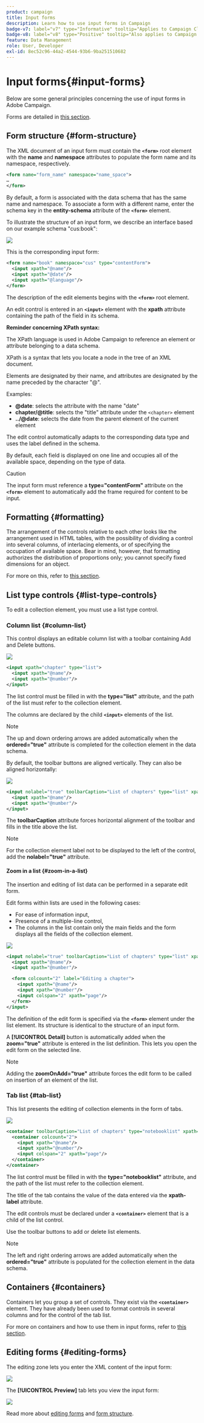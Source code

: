 ```yaml
---
product: campaign
title: Input forms
description: Learn how to use input forms in Campaign
badge-v7: label="v7" type="Informative" tooltip="Applies to Campaign Classic v7"
badge-v8: label="v8" type="Positive" tooltip="Also applies to Campaign v8"
feature: Data Management
role: User, Developer
exl-id: 8ec52c96-44a2-4544-93b6-9ba251510682
---
```

# Input forms{#input-forms}

Below are some general principles concerning the use of input forms in Adobe Campaign.

Forms are detailed in [this section](../../configuration/using/identifying-a-form.md).

## Form structure {#form-structure}

The XML document of an input form must contain the **`<form>`** root element with the **name** and **namespace** attributes to populate the form name and its namespace, respectively.

```xml
<form name="form_name" namespace="name_space">
…
</form>
```

By default, a form is associated with the data schema that has the same name and namespace. To associate a form with a different name, enter the schema key in the **entity-schema** attribute of the **`<form>`** element.

To illustrate the structure of an input form, we describe an interface based on our example schema "cus:book":

![](assets/d_ncs_content_form1.png)

This is the corresponding input form:

```xml
<form name="book" namespace="cus" type="contentForm">
  <input xpath="@name"/>
  <input xpath="@date"/>
  <input xpath="@language"/>
</form>
```

The description of the edit elements begins with the **`<form>`** root element.

An edit control is entered in an **`<input>`** element with the **xpath** attribute containing the path of the field in its schema.

**Reminder concerning XPath syntax:**

The XPath language is used in Adobe Campaign to reference an element or attribute belonging to a data schema.

XPath is a syntax that lets you locate a node in the tree of an XML document.

Elements are designated by their name, and attributes are designated by the name preceded by the character "@".

Examples:

* **@date**: selects the attribute with the name "date"
* **chapter/@title**: selects the "title" attribute under the `<chapter>` element
* **../@date**: selects the date from the parent element of the current element

The edit control automatically adapts to the corresponding data type and uses the label defined in the schema.

By default, each field is displayed on one line and occupies all of the available space, depending on the type of data.

>[!CAUTION]
>
>The input form must reference a **type="contentForm"** attribute on the **`<form>`** element to automatically add the frame required for content to be input.

## Formatting {#formatting}

The arrangement of the controls relative to each other looks like the arrangement used in HTML tables, with the possibility of dividing a control into several columns, of interlacing elements, or of specifying the occupation of available space. Bear in mind, however, that formatting authorizes the distribution of proportions only; you cannot specify fixed dimensions for an object.

For more on this, refer to [this section](../../configuration/using/form-structure.md#formatting).

## List type controls {#list-type-controls}

To edit a collection element, you must use a list type control.

### Column list {#column-list}

This control displays an editable column list with a toolbar containing Add and Delete buttons.

![](assets/d_ncs_content_form4.png)

```xml
<input xpath="chapter" type="list">
  <input xpath="@name"/>
  <input xpath="@number"/>
</input>
```

The list control must be filled in with the **type="list"** attribute, and the path of the list must refer to the collection element.

The columns are declared by the child **`<input>`** elements of the list.

>[!NOTE]
>
>The up and down ordering arrows are added automatically when the **ordered="true"** attribute is completed for the collection element in the data schema.

By default, the toolbar buttons are aligned vertically. They can also be aligned horizontally:

![](assets/d_ncs_content_form5.png)

```xml
<input nolabel="true" toolbarCaption="List of chapters" type="list" xpath="chapter">
  <input xpath="@name"/>
  <input xpath="@number"/>
</input>
```

The **toolbarCaption** attribute forces horizontal alignment of the toolbar and fills in the title above the list.

>[!NOTE]
>
>For the collection element label not to be displayed to the left of the control, add the **nolabel="true"** attribute.

#### Zoom in a list {#zoom-in-a-list}

The insertion and editing of list data can be performed in a separate edit form.

Edit forms within lists are used in the following cases:

* For ease of information input,
* Presence of a multiple-line control,
* The columns in the list contain only the main fields and the form displays all the fields of the collection element.

![](assets/d_ncs_content_form7.png)

```xml
<input nolabel="true" toolbarCaption="List of chapters" type="list" xpath="chapter" zoom="true" zoomOnAdd="true">
  <input xpath="@name"/>
  <input xpath="@number"/>

  <form colcount="2" label="Editing a chapter">
    <input xpath="@name"/>
    <input xpath="@number"/>
    <input colspan="2" xpath="page"/>
  </form>
</input>
```

The definition of the edit form is specified via the **`<form>`** element under the list element. Its structure is identical to the structure of an input form.

A **[!UICONTROL Detail]** button is automatically added when the **zoom="true"** attribute is entered in the list definition. This lets you open the edit form on the selected line.

>[!NOTE]
>
>Adding the **zoomOnAdd="true"** attribute forces the edit form to be called on insertion of an element of the list.

### Tab list {#tab-list}

This list presents the editing of collection elements in the form of tabs.

![](assets/d_ncs_content_form6.png)

```xml
<container toolbarCaption="List of chapters" type="notebooklist" xpath="chapter" xpath-label="@name">
  <container colcount="2">
    <input xpath="@name"/>
    <input xpath="@number"/>
    <input colspan="2" xpath="page"/>
  </container>
</container>
```

The list control must be filled in with the **type="notebooklist"** attribute, and the path of the list must refer to the collection element.

The title of the tab contains the value of the data entered via the **xpath-label** attribute.

The edit controls must be declared under a **`<container>`** element that is a child of the list control.

Use the toolbar buttons to add or delete list elements.

>[!NOTE]
>
>The left and right ordering arrows are added automatically when the **ordered="true"** attribute is populated for the collection element in the data schema.

## Containers {#containers}

Containers let you group a set of controls. They exist via the **`<container>`** element. They have already been used to format controls in several columns and for the control of the tab list.

For more on containers and how to use them in input forms, refer to [this section](../../configuration/using/form-structure.md#containers).

## Editing forms {#editing-forms}

The editing zone lets you enter the XML content of the input form:

![](assets/d_ncs_content_form12.png)

The **[!UICONTROL Preview]** tab lets you view the input form:

![](assets/d_ncs_content_form13.png)

Read more about [editing forms](../../configuration/using/editing-forms.md) and [form structure](../../configuration/using/form-structure.md).
